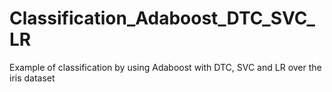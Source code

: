 # Classification_Adaboost_DTC_SVC_LR

Example of classification by using Adaboost with DTC, SVC and LR over the iris dataset
